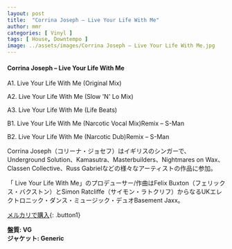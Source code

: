 ```yaml
---
layout: post
title:  "Corrina Joseph – Live Your Life With Me"
author: mmr
categories: [ Vinyl ]
tags: [ House, Downtempo ]
image: ../assets/images/Corrina Joseph – Live Your Life With Me.jpg
---
```


#### Corrina Joseph – Live Your Life With Me

A1. Live Your Life With Me (Original Mix)

A2. Live Your Life With Me (Slow 'N' Lo Mix)

A3. Live Your Life With Me (Life Beats)

B1. Live Your Life With Me (Narcotic Vocal Mix)Remix – S-Man

B2. Live Your Life With Me (Narcotic Dub)Remix – S-Man

Corrina Joseph（コリーナ・ジョセフ）はイギリスのシンガーで、Underground Solution、Kamasutra、Masterbuilders、Nightmares on Wax、Classen Collective、Russ Gabrielなどの様々なアーティストの作品に参加。

「 Live Your Life With Me」のプロデューサー/作曲はFelix Buxton（フェリックス・バクストン）とSimon Ratcliffe（サイモン・ラトクリフ）からなるUKエレクトロニック・ダンス・ミュージック・デュオBasement Jaxx。

[メルカリで購入](https://jp.mercari.com/item/m24022000803){: .button1}

<div class="mt-4 mb-4 d-flex align-items-center">
<strong class="mr-1">盤質: VG</strong>
</div>
<div class="mt-4 mb-4 d-flex align-items-center">
<strong class="mr-1">ジャケット: Generic</strong>
</div>
